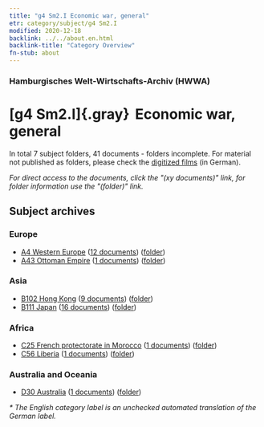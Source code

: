 ```yaml
---
title: "g4 Sm2.I Economic war, general"
etr: category/subject/g4 Sm2.I
modified: 2020-12-18
backlink: ../../about.en.html
backlink-title: "Category Overview"
fn-stub: about
---
```


### Hamburgisches Welt-Wirtschafts-Archiv (HWWA)
# [g4 Sm2.I]{.gray}&#8201; Economic war, general&#160; 





In total 7 subject folders, 41 documents - folders incomplete.
For material not published as folders, please check the [digitized films](/film/h1_sh) (in German).

_For direct access to the documents, click the "(xy documents)" link, for folder information use the "(folder)" link._

## Subject archives



### Europe

- [A4 Western Europe](../../../geo/about.en.html#A4) (<a href="https://dfg-viewer.de/show/?tx_dlf[id]=https://pm20.zbw.eu/mets/sh/1408xx/140897/1444xx/144474/public.mets.en.xml" target="_blank">12 documents</a>) ([folder](http://purl.org/pressemappe20/folder/sh/140897,144474))
- [A43 Ottoman Empire](../../../geo/about.en.html#A43) (<a href="https://dfg-viewer.de/show/?tx_dlf[id]=https://pm20.zbw.eu/mets/sh/1410xx/141034/1444xx/144474/public.mets.en.xml" target="_blank">1 documents</a>) ([folder](http://purl.org/pressemappe20/folder/sh/141034,144474))

### Asia

- [B102 Hong Kong](../../../geo/about.en.html#B102) (<a href="https://dfg-viewer.de/show/?tx_dlf[id]=https://pm20.zbw.eu/mets/sh/1412xx/141268/1444xx/144474/public.mets.en.xml" target="_blank">9 documents</a>) ([folder](http://purl.org/pressemappe20/folder/sh/141268,144474))
- [B111 Japan](../../../geo/about.en.html#B111) (<a href="https://dfg-viewer.de/show/?tx_dlf[id]=https://pm20.zbw.eu/mets/sh/1412xx/141272/1444xx/144474/public.mets.en.xml" target="_blank">16 documents</a>) ([folder](http://purl.org/pressemappe20/folder/sh/141272,144474))

### Africa

- [C25 French protectorate in Morocco](../../../geo/about.en.html#C25) (<a href="https://dfg-viewer.de/show/?tx_dlf[id]=https://pm20.zbw.eu/mets/sh/1413xx/141358/1444xx/144474/public.mets.en.xml" target="_blank">1 documents</a>) ([folder](http://purl.org/pressemappe20/folder/sh/141358,144474))
- [C56 Liberia](../../../geo/about.en.html#C56) (<a href="https://dfg-viewer.de/show/?tx_dlf[id]=https://pm20.zbw.eu/mets/sh/1414xx/141405/1444xx/144474/public.mets.en.xml" target="_blank">1 documents</a>) ([folder](http://purl.org/pressemappe20/folder/sh/141405,144474))

### Australia and Oceania

- [D30 Australia](../../../geo/about.en.html#D30) (<a href="https://dfg-viewer.de/show/?tx_dlf[id]=https://pm20.zbw.eu/mets/sh/1416xx/141621/1444xx/144474/public.mets.en.xml" target="_blank">1 documents</a>) ([folder](http://purl.org/pressemappe20/folder/sh/141621,144474))


_* The English category label is an unchecked automated translation of the German label._

